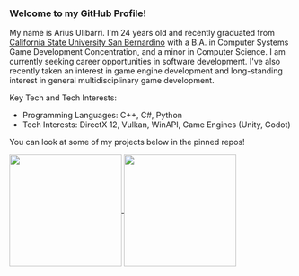 ### Welcome to my GitHub Profile!

My name is Arius Ulibarri. I'm 24 years old and recently graduated from [California State University San Bernardino](https://www.csusb.edu/) with a B.A. in Computer Systems Game Development Concentration, and a minor in Computer Science. I am currently seeking career opportunities in software development. I've also recently taken an interest in game engine development and long-standing interest in general multidisciplinary game development. 

Key Tech and Tech Interests:
- Programming Languages: C++, C#, Python
- Tech Interests: DirectX 12, Vulkan, WinAPI, Game Engines (Unity, Godot)

You can look at some of my projects below in the pinned repos!

<!--Ulibomber's GitHub stats]]-->
<a href="https://github.com/anuraghazra/github-readme-stats">
  <img height=200 align="center" src="https://github-readme-stats.vercel.app/api?username=Ulibomber1&show_icons=true&hide=issues&show=reviews,prs_merged&include_all_commits=true&theme=transparent&rank_icon=github" />
</a>
<!--Top Langs-->
<a href="https://github.com/anuraghazra/github-readme-stats">
  <img height=200 align="center" src="https://github-readme-stats.vercel.app/api/top-langs/?username=Ulibomber1&hide=html,shaderlab,mathematica,javascript,css&layout=donut&theme=transparent&size_weight=0.5&count_weight=0.5" />
</a>
